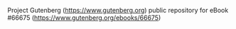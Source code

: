 Project Gutenberg (https://www.gutenberg.org) public repository for eBook #66675 (https://www.gutenberg.org/ebooks/66675)
